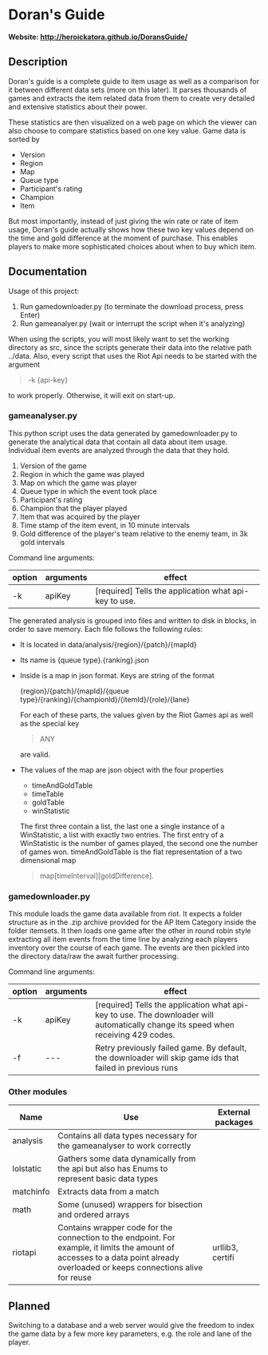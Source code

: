 # Doran's Guide

**Website: <http://heroickatora.github.io/DoransGuide/>**

## Description

Doran's guide is a complete guide to item usage as well as a comparison for it 
between different data sets (more on this later). It parses thousands of games
and extracts the item related data from them to create very detailed and 
extensive statistics about their power.

These statistics are then visualized on a web page on which the viewer can also
choose to compare statistics based on one key value. Game data is sorted by
* Version
* Region
* Map
* Queue type
* Participant's rating
* Champion
* Item

But most importantly, instead of just giving the win rate or rate of item usage,
Doran's guide actually shows how these two key values depend on the time and
gold difference at the moment of purchase. This enables players to make more
sophisticated choices about when to buy which item. 

## Documentation

Usage of this project:
1. Run gamedownloader.py (to terminate the download process, press Enter)
2. Run gameanalyer.py (wait or interrupt the script when it's analyzing)

When using the scripts, you will most likely want to set the working directory
as src, since the scripts generate their data into the relative path ../data.
Also, every script that uses the Riot Api needs to be started with the argument
> -k {api-key}

to work properly. Otherwise, it will exit on start-up.

### gameanalyser.py

This python script uses the data generated by gamedownloader.py to generate the
analytical data that contain all data about item usage. Individual item events
are analyzed through the data that they hold.
 1. Version of the game
 2. Region in which the game was played
 3. Map on which the game was player
 4. Queue type in which the event took place
 5. Participant's rating
 6. Champion that the player played
 7. Item that was acquired by the player
 8. Time stamp of the item event, in 10 minute intervals
 9. Gold difference of the player's team relative to the enemy team, in 3k gold intervals

Command line arguments:

option | arguments | effect
-------|-----------|-------
-k | apiKey | [required] Tells the application what api-key to use.

The generated analysis is grouped into files and written to disk in blocks,
in order to save memory. Each file follows the following rules:
* It is located in data/analysis/{region}/{patch}/{mapId}
* Its name is {queue type}.{ranking}.json
* Inside is a map in json format. Keys are string of the format
  
  {region}/{patch}/{mapId}/{queue type}/{ranking}/{championId}/{itemId}/{role}/{lane}
  
  For each of these parts, the values given by the Riot Games api as well as 
  the special key 
  > ANY
  
  are valid.
* The values of the map are json object with the four properties
  * timeAndGoldTable
  * timeTable
  * goldTable
  * winStatistic
  
  The first three contain a list, the last one a single instance of a WinStatistic,
  a list with exactly two entries. The first entry of a WinStatistic is the number
  of games played, the second one the number of games won. 
  timeAndGoldTable is the flat representation of a two dimensional map 
  > map[timeInterval][goldDifference].

### gamedownloader.py

This module loads the game data available from riot. It expects a folder structure
as in the .zip archive provided for the AP Item Category inside the folder itemsets.
It then loads one game after the other in round robin style extracting all item events
from the time line by analyzing each players inventory over the course of each game.
The events are then pickled into the directory data/raw the await further processing.

Command line arguments:

option | arguments | effect
-------|-----------|-------
-k | apiKey | [required] Tells the application what api-key to use. The downloader will automatically change its speed when receiving 429 codes.
-f | --- | Retry previously failed game. By default, the downloader will skip game ids that failed in previous runs

### Other modules

Name | Use|External packages
-----|----|-------
analysis| Contains all data types necessary for the gameanalyser to work correctly|
lolstatic| Gathers some data dynamically from the api but also has Enums to represent basic data types|
matchinfo| Extracts data from a match|
math| Some (unused) wrappers for bisection and ordered arrays|
riotapi| Contains wrapper code for the connection to the endpoint. For example, it limits the amount of accesses to a data point already overloaded or keeps connections alive for reuse| urllib3, certifi  

## Planned
Switching to a database and a web server would give the freedom to index the
game data by a few more key parameters, e.g. the role and lane of the player.  
